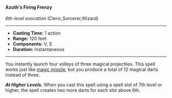 #### Azuth's Firing Frenzy
*6th-level evocation* (Cleric,Sorcerer,Wizard)
___
- **Casting Time:** 1 action
- **Range:** 120 feet
- **Components:** V, S
- **Duration:** Instantaneous
---
You instantly launch four volleys of three magical projectiles. This spell works just like [magic missile](./magic-missile.md), but you produce a total of 12 magical darts instead of three.

***At Higher Levels.*** When you cast this spell using a spell slot of 7th level or higher, the spell creates two more darts for each slot above 6th.
